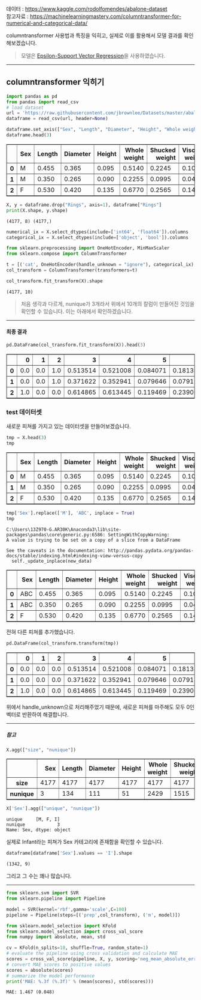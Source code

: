 
데이터 : https://www.kaggle.com/rodolfomendes/abalone-dataset  
참고자료 : https://machinelearningmastery.com/columntransformer-for-numerical-and-categorical-data/

columntransformer 사용법과 특징을 익히고, 실제로 이를 활용해서 모델 결과를 확인해보겠습니다.

> 모델은 [Epsilon-Support Vector Regression](https://scikit-learn.org/stable/modules/generated/sklearn.svm.SVR.html)을 사용하였습니다.

***

## columntransformer 익히기


```python
import pandas as pd
from pandas import read_csv
# load dataset
url = 'https://raw.githubusercontent.com/jbrownlee/Datasets/master/abalone.csv'
dataframe = read_csv(url, header=None)
```


```python
dataframe.set_axis(["Sex", "Length", "Diameter", "Height", "Whole weight", "Shucked weight", "Viscera weight", "Shell weight", "Rings"],  axis=1, inplace=True)
dataframe.head(3)
```




<div>
<style scoped>
    .dataframe tbody tr th:only-of-type {
        vertical-align: middle;
    }

    .dataframe tbody tr th {
        vertical-align: top;
    }

    .dataframe thead th {
        text-align: right;
    }
</style>
<table border="1" class="dataframe">
  <thead>
    <tr style="text-align: right;">
      <th></th>
      <th>Sex</th>
      <th>Length</th>
      <th>Diameter</th>
      <th>Height</th>
      <th>Whole weight</th>
      <th>Shucked weight</th>
      <th>Viscera weight</th>
      <th>Shell weight</th>
      <th>Rings</th>
    </tr>
  </thead>
  <tbody>
    <tr>
      <th>0</th>
      <td>M</td>
      <td>0.455</td>
      <td>0.365</td>
      <td>0.095</td>
      <td>0.5140</td>
      <td>0.2245</td>
      <td>0.1010</td>
      <td>0.15</td>
      <td>15</td>
    </tr>
    <tr>
      <th>1</th>
      <td>M</td>
      <td>0.350</td>
      <td>0.265</td>
      <td>0.090</td>
      <td>0.2255</td>
      <td>0.0995</td>
      <td>0.0485</td>
      <td>0.07</td>
      <td>7</td>
    </tr>
    <tr>
      <th>2</th>
      <td>F</td>
      <td>0.530</td>
      <td>0.420</td>
      <td>0.135</td>
      <td>0.6770</td>
      <td>0.2565</td>
      <td>0.1415</td>
      <td>0.21</td>
      <td>9</td>
    </tr>
  </tbody>
</table>
</div>




```python
X, y = dataframe.drop("Rings", axis=1), dataframe["Rings"]
print(X.shape, y.shape)
```

    (4177, 8) (4177,)
    


```python
numerical_ix = X.select_dtypes(include=['int64', 'float64']).columns
categorical_ix = X.select_dtypes(include=['object', 'bool']).columns
```


```python
from sklearn.preprocessing import OneHotEncoder, MinMaxScaler
from sklearn.compose import ColumnTransformer
```


```python
t = [('cat', OneHotEncoder(handle_unknown = "ignore"), categorical_ix), ('num', MinMaxScaler(), numerical_ix)]
col_transform = ColumnTransformer(transformers=t)
```


```python
col_transform.fit_transform(X).shape
```




    (4177, 10)



> 처음 생각과 다르게, nunique가 3개라서 위에서 10개의 칼럼이 만들어진 것임을 확인할 수 있습니다. 이는 아래에서 확인하겠습니다.

***

#### 최종 결과


```python
pd.DataFrame(col_transform.fit_transform(X)).head(3)
```




<div>
<style scoped>
    .dataframe tbody tr th:only-of-type {
        vertical-align: middle;
    }

    .dataframe tbody tr th {
        vertical-align: top;
    }

    .dataframe thead th {
        text-align: right;
    }
</style>
<table border="1" class="dataframe">
  <thead>
    <tr style="text-align: right;">
      <th></th>
      <th>0</th>
      <th>1</th>
      <th>2</th>
      <th>3</th>
      <th>4</th>
      <th>5</th>
      <th>6</th>
      <th>7</th>
      <th>8</th>
      <th>9</th>
    </tr>
  </thead>
  <tbody>
    <tr>
      <th>0</th>
      <td>0.0</td>
      <td>0.0</td>
      <td>1.0</td>
      <td>0.513514</td>
      <td>0.521008</td>
      <td>0.084071</td>
      <td>0.181335</td>
      <td>0.150303</td>
      <td>0.132324</td>
      <td>0.147982</td>
    </tr>
    <tr>
      <th>1</th>
      <td>0.0</td>
      <td>0.0</td>
      <td>1.0</td>
      <td>0.371622</td>
      <td>0.352941</td>
      <td>0.079646</td>
      <td>0.079157</td>
      <td>0.066241</td>
      <td>0.063199</td>
      <td>0.068261</td>
    </tr>
    <tr>
      <th>2</th>
      <td>1.0</td>
      <td>0.0</td>
      <td>0.0</td>
      <td>0.614865</td>
      <td>0.613445</td>
      <td>0.119469</td>
      <td>0.239065</td>
      <td>0.171822</td>
      <td>0.185648</td>
      <td>0.207773</td>
    </tr>
  </tbody>
</table>
</div>



### test 데이터셋 

새로운 피쳐를 가지고 있는 데이터셋을 만들어보겠습니다.


```python
tmp = X.head(3)
tmp
```




<div>
<style scoped>
    .dataframe tbody tr th:only-of-type {
        vertical-align: middle;
    }

    .dataframe tbody tr th {
        vertical-align: top;
    }

    .dataframe thead th {
        text-align: right;
    }
</style>
<table border="1" class="dataframe">
  <thead>
    <tr style="text-align: right;">
      <th></th>
      <th>Sex</th>
      <th>Length</th>
      <th>Diameter</th>
      <th>Height</th>
      <th>Whole weight</th>
      <th>Shucked weight</th>
      <th>Viscera weight</th>
      <th>Shell weight</th>
    </tr>
  </thead>
  <tbody>
    <tr>
      <th>0</th>
      <td>M</td>
      <td>0.455</td>
      <td>0.365</td>
      <td>0.095</td>
      <td>0.5140</td>
      <td>0.2245</td>
      <td>0.1010</td>
      <td>0.15</td>
    </tr>
    <tr>
      <th>1</th>
      <td>M</td>
      <td>0.350</td>
      <td>0.265</td>
      <td>0.090</td>
      <td>0.2255</td>
      <td>0.0995</td>
      <td>0.0485</td>
      <td>0.07</td>
    </tr>
    <tr>
      <th>2</th>
      <td>F</td>
      <td>0.530</td>
      <td>0.420</td>
      <td>0.135</td>
      <td>0.6770</td>
      <td>0.2565</td>
      <td>0.1415</td>
      <td>0.21</td>
    </tr>
  </tbody>
</table>
</div>




```python
tmp['Sex'].replace(['M'], 'ABC', inplace = True)
tmp
```

    C:\Users\13Z970-G.AR30K\Anaconda3\lib\site-packages\pandas\core\generic.py:6586: SettingWithCopyWarning: 
    A value is trying to be set on a copy of a slice from a DataFrame
    
    See the caveats in the documentation: http://pandas.pydata.org/pandas-docs/stable/indexing.html#indexing-view-versus-copy
      self._update_inplace(new_data)
    




<div>
<style scoped>
    .dataframe tbody tr th:only-of-type {
        vertical-align: middle;
    }

    .dataframe tbody tr th {
        vertical-align: top;
    }

    .dataframe thead th {
        text-align: right;
    }
</style>
<table border="1" class="dataframe">
  <thead>
    <tr style="text-align: right;">
      <th></th>
      <th>Sex</th>
      <th>Length</th>
      <th>Diameter</th>
      <th>Height</th>
      <th>Whole weight</th>
      <th>Shucked weight</th>
      <th>Viscera weight</th>
      <th>Shell weight</th>
    </tr>
  </thead>
  <tbody>
    <tr>
      <th>0</th>
      <td>ABC</td>
      <td>0.455</td>
      <td>0.365</td>
      <td>0.095</td>
      <td>0.5140</td>
      <td>0.2245</td>
      <td>0.1010</td>
      <td>0.15</td>
    </tr>
    <tr>
      <th>1</th>
      <td>ABC</td>
      <td>0.350</td>
      <td>0.265</td>
      <td>0.090</td>
      <td>0.2255</td>
      <td>0.0995</td>
      <td>0.0485</td>
      <td>0.07</td>
    </tr>
    <tr>
      <th>2</th>
      <td>F</td>
      <td>0.530</td>
      <td>0.420</td>
      <td>0.135</td>
      <td>0.6770</td>
      <td>0.2565</td>
      <td>0.1415</td>
      <td>0.21</td>
    </tr>
  </tbody>
</table>
</div>



전혀 다른 피쳐를 추가했습니다.


```python
pd.DataFrame(col_transform.transform(tmp))
```




<div>
<style scoped>
    .dataframe tbody tr th:only-of-type {
        vertical-align: middle;
    }

    .dataframe tbody tr th {
        vertical-align: top;
    }

    .dataframe thead th {
        text-align: right;
    }
</style>
<table border="1" class="dataframe">
  <thead>
    <tr style="text-align: right;">
      <th></th>
      <th>0</th>
      <th>1</th>
      <th>2</th>
      <th>3</th>
      <th>4</th>
      <th>5</th>
      <th>6</th>
      <th>7</th>
      <th>8</th>
      <th>9</th>
    </tr>
  </thead>
  <tbody>
    <tr>
      <th>0</th>
      <td>0.0</td>
      <td>0.0</td>
      <td>0.0</td>
      <td>0.513514</td>
      <td>0.521008</td>
      <td>0.084071</td>
      <td>0.181335</td>
      <td>0.150303</td>
      <td>0.132324</td>
      <td>0.147982</td>
    </tr>
    <tr>
      <th>1</th>
      <td>0.0</td>
      <td>0.0</td>
      <td>0.0</td>
      <td>0.371622</td>
      <td>0.352941</td>
      <td>0.079646</td>
      <td>0.079157</td>
      <td>0.066241</td>
      <td>0.063199</td>
      <td>0.068261</td>
    </tr>
    <tr>
      <th>2</th>
      <td>1.0</td>
      <td>0.0</td>
      <td>0.0</td>
      <td>0.614865</td>
      <td>0.613445</td>
      <td>0.119469</td>
      <td>0.239065</td>
      <td>0.171822</td>
      <td>0.185648</td>
      <td>0.207773</td>
    </tr>
  </tbody>
</table>
</div>



위에서 handle_unknown으로 처리해주었기 때문에, 새로운 피쳐를 마주해도 모두 0인 벡터로 반환하여 해결합니다.

***

##### 참고 


```python
X.agg(["size", "nunique"])
```




<div>
<style scoped>
    .dataframe tbody tr th:only-of-type {
        vertical-align: middle;
    }

    .dataframe tbody tr th {
        vertical-align: top;
    }

    .dataframe thead th {
        text-align: right;
    }
</style>
<table border="1" class="dataframe">
  <thead>
    <tr style="text-align: right;">
      <th></th>
      <th>Sex</th>
      <th>Length</th>
      <th>Diameter</th>
      <th>Height</th>
      <th>Whole weight</th>
      <th>Shucked weight</th>
      <th>Viscera weight</th>
      <th>Shell weight</th>
    </tr>
  </thead>
  <tbody>
    <tr>
      <th>size</th>
      <td>4177</td>
      <td>4177</td>
      <td>4177</td>
      <td>4177</td>
      <td>4177</td>
      <td>4177</td>
      <td>4177</td>
      <td>4177</td>
    </tr>
    <tr>
      <th>nunique</th>
      <td>3</td>
      <td>134</td>
      <td>111</td>
      <td>51</td>
      <td>2429</td>
      <td>1515</td>
      <td>880</td>
      <td>926</td>
    </tr>
  </tbody>
</table>
</div>




```python
X['Sex'].agg(["unique", "nunique"])
```




    unique     [M, F, I]
    nunique            3
    Name: Sex, dtype: object



실제로 Infant라는 피쳐가 Sex 카테고리에 존재함을 확인할 수 있습니다.


```python
dataframe[dataframe['Sex'].values == 'I'].shape
```




    (1342, 9)



그리고 그 수는 꽤나 많습니다.

***


```python
from sklearn.svm import SVR
from sklearn.pipeline import Pipeline
```


```python
model = SVR(kernel='rbf',gamma='scale',C=100)
pipeline = Pipeline(steps=[('prep',col_transform), ('m', model)])
```


```python
from sklearn.model_selection import KFold
from sklearn.model_selection import cross_val_score
from numpy import absolute, mean, std
```


```python
cv = KFold(n_splits=10, shuffle=True, random_state=1)
# evaluate the pipeline using cross validation and calculate MAE
scores = cross_val_score(pipeline, X, y, scoring='neg_mean_absolute_error', cv=cv, n_jobs=-1)
# convert MAE scores to positive values
scores = absolute(scores)
# summarize the model performance
print('MAE: %.3f (%.3f)' % (mean(scores), std(scores)))
```

    MAE: 1.467 (0.048)
    
